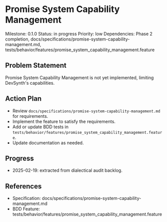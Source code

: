 # Promise System Capability Management
Milestone: 0.1.0
Status: in progress
Priority: low
Dependencies: Phase 2 completion, docs/specifications/promise-system-capability-management.md, tests/behavior/features/promise_system_capability_management.feature

## Problem Statement
Promise System Capability Management is not yet implemented, limiting DevSynth's capabilities.


## Action Plan
- Review `docs/specifications/promise-system-capability-management.md` for requirements.
- Implement the feature to satisfy the requirements.
- Add or update BDD tests in `tests/behavior/features/promise_system_capability_management.feature`.
- Update documentation as needed.

## Progress
- 2025-02-19: extracted from dialectical audit backlog.

## References
- Specification: docs/specifications/promise-system-capability-management.md
- BDD Feature: tests/behavior/features/promise_system_capability_management.feature

